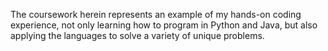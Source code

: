 The coursework herein represents an example of my hands-on coding experience, not only learning how to program in Python and Java, 
but also applying the languages to solve a variety of unique problems.
